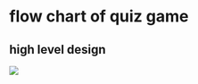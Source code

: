 # flow chart of quiz game
## high level design
![](https://media.cheggcdn.com/media/57e/57e43c37-e15a-4311-924a-bfaf4c3b3ded/php2l861t)

